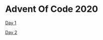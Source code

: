 # Advent Of Code 2020
[Day 1](https://github.com/jlevy-dev/adventofcode2020/tree/main/Day%2001)

[Day 2](https://github.com/jlevy-dev/adventofcode2020/tree/main/Day%2002)
